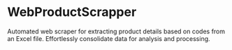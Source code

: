 # WebProductScrapper
Automated web scraper for extracting product details based on codes from an Excel file. Effortlessly consolidate data for analysis and processing.
